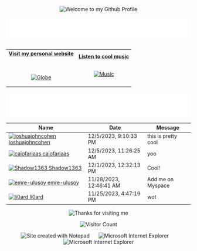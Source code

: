 <!-- "Hero" Header -->
<div align="center">
  <img src="https://github.com/BrunnerLivio/brunnerlivio/blob/master/images/welcome.png?raw=true" style="max-width: 100%;" alt="Welcome to my Github Profile" />
  <br />
  <br />
  <img height="50" alt="My Name is Livio and I like Node.js" src="images/personal_note.svg" />
  <br />
  <br />

</div>

<!-- Social -->
<table width="100%" align="center">
<tr>
<td align="center">
<a href="https://brunnerliv.io">
<strong>Visit my personal website </strong>
<br />
<br />
<br />

<p>

<img alt="Globe" height="80" src="images/globe.gif">
</a>
</p>

</td>


<td align="center">
<a href="https://www.youtube.com/watch?v=3YxaaGgTQYM&ab_channel=EvanescenceVEVO">
<strong>Listen to cool music</strong>
<br />
<br />


<p>
<img height="100" alt="Music" src="images/music.gif"> 
</a>
</p>

</td>
</tr>
</table>

<div align="center">
<a href="https://github.com/BrunnerLivio/brunnerlivio/issues/62#issuecomment-new"><img src="images/guestbook.svg"></a> 
</div>

<!-- Guestbook -->
| Name | Date | Message |
|---|---|---|
| <a href="https://github.com/joshuajohncohen"><img width="24" src="https://avatars.githubusercontent.com/u/65085812?s=24&v=4" alt="joshuajohncohen" /> joshuajohncohen</a> |12/5/2023, 9:10:33 PM|this is pretty cool|
| <a href="https://github.com/caiofariaas"><img width="24" src="https://avatars.githubusercontent.com/u/129329954?s=24&u=2537f5dd3d2c47ae7d18910afd8cdc8f8a23743b&v=4" alt="caiofariaas" /> caiofariaas</a> |12/5/2023, 11:26:25 AM|yoo|
| <a href="https://github.com/Shadow1363"><img width="24" src="https://avatars.githubusercontent.com/u/112425274?s=24&u=e7853b5289c286da6ba7442409e1369537569fcc&v=4" alt="Shadow1363" /> Shadow1363</a> |12/1/2023, 12:32:13 PM|Cool!|
| <a href="https://github.com/emre-ulusoy"><img width="24" src="https://avatars.githubusercontent.com/u/126138213?s=24&u=1a0bece922bf83617ba4079c72e80ae8bf350ac0&v=4" alt="emre-ulusoy" /> emre-ulusoy</a> |11/28/2023, 12:46:41 AM|Add me on Myspace|
| <a href="https://github.com/li0ard"><img width="24" src="https://avatars.githubusercontent.com/u/47205258?s=24&u=b47bd2aff377f1d627dfc08355de56db9fddc91c&v=4" alt="li0ard" /> li0ard</a> |11/25/2023, 4:47:19 PM|wot|
<!-- /Guestbook -->

<!-- Footer -->

<div align="center">

<img height="120" alt="Thanks for visiting me" width="100%" src="https://raw.githubusercontent.com/BrunnerLivio/brunnerlivio/master/images/marquee.svg" />
<br />

![Visitor Count](https://profile-counter.glitch.me/brunnerlivio/count.svg)


<img src="https://raw.githubusercontent.com/BrunnerLivio/brunnerlivio/master/images/notepad.gif" alt="Site created with Notepad" height="30" />
<!-- "margin-right: whatever;" -->
<span>&nbsp;&nbsp;&nbsp;&nbsp;</span>  
<img src="https://raw.githubusercontent.com/BrunnerLivio/brunnerlivio/master/images/ie_logo.gif" alt="Microsoft Internet Explorer" />
<span>&nbsp;&nbsp;&nbsp;&nbsp;</span>  
<img src="https://raw.githubusercontent.com/BrunnerLivio/brunnerlivio/master/images/noframes.gif" alt="Microsoft Internet Explorer" />

</div>
